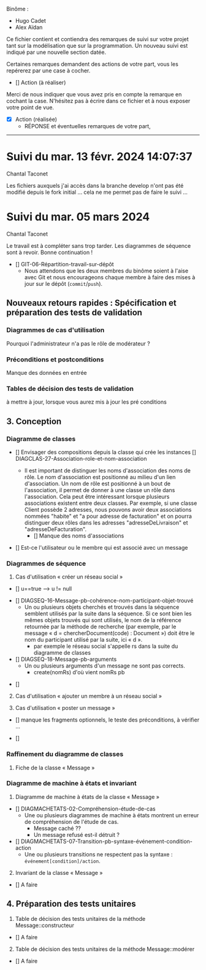 Binôme :
* Hugo Cadet
* Alex Aïdan

Ce fichier contient et contiendra des remarques de suivi sur votre
projet tant sur la modélisation que sur la programmation. Un nouveau
suivi est indiqué par une nouvelle section datée.

Certaines remarques demandent des actions de votre part, vous les
repérerez par une case à cocher.

- []  Action (à réaliser) 

Merci de nous indiquer que vous avez pris en compte la remarque en
cochant la case. N'hésitez pas à écrire dans ce fichier et à nous
exposer votre point de vue.

- [x] Action (réalisée)
    - RÉPONSE et éventuelles remarques de votre part, 

 ---
# Suivi du mar. 13 févr. 2024 14:07:37
Chantal Taconet

Les fichiers auxquels j'ai accès dans la branche develop n'ont pas été modifié  depuis le fork initial ... cela ne me permet pas de faire le suivi ... 

# Suivi du mar. 05 mars 2024 
Chantal Taconet


Le travail est à compléter sans trop tarder. 
Les diagrammes de séquence sont à revoir. 
Bonne continuation ! 

* [] GIT-06-Répartition-travail-sur-dépôt
    * Nous attendons que les deux membres du binôme soient à l'aise
      avec Git et nous encourageons chaque membre à faire des mises à
      jour sur le dépôt (`commit`/`push`).


## Nouveaux retours rapides : Spécification et préparation des tests de validation


### Diagrammes de cas d'utilisation
Pourquoi l'administrateur n'a pas le rôle de modérateur ? 

### Préconditions et postconditions
Manque des données en entrée 
### Tables de décision des tests de validation
à mettre à jour, lorsque vous aurez mis à jour les pré conditions 

## 3. Conception

### Diagramme de classes

- [] Envisager des compositions depuis la classe qui crée les instances 
 [] DIAGCLAS-27-Association-role-et-nom-association
    * Il est important de distinguer les noms d'association des noms
      de rôle. Le nom d'association est positionné au milieu d'un lien
      d'association. Un nom de rôle est positionné à un bout de
      l'association, il permet de donner à une classe un rôle dans
      l'association. Cela peut être intéressant lorsque plusieurs
      associations existent entre deux classes. Par exemple, si une
      classe Client possède 2 adresses, nous pouvons avoir deux
      associations nommées "habite" et "a pour adresse de facturation"
      et on pourra distinguer deux rôles dans les adresses
      "adresseDeLivraison" et "adresseDeFacturation".
      - [] Manque des noms d'associations

- [] Est-ce l'utilisateur ou le membre qui est associé avec un  message


### Diagrammes de séquence

1. Cas d'utilisation « créer un réseau social »
- [] u==true --> u != null 
* [] DIAGSEQ-16-Message-pb-cohérence-nom-participant-objet-trouvé
    * Un ou plusieurs objets cherchés et trouvés dans la séquence
      semblent utilisés par la suite dans la séquence. Si ce sont bien
      les mêmes objets trouvés qui sont utilisés, le nom de la
      référence retournée par la méthode de recherche (par exemple,
      par le message « d = chercherDocument(code) : Document ») doit
      être le nom du participant utilisé par la suite, ici « d ».
      * par exemple le réseau social s'appelle rs dans la suite du diagramme de classes 
* [] DIAGSEQ-18-Message-pb-arguments
    * Un ou plusieurs arguments d'un message ne sont pas corrects.
	  * create(nomRs) d'où vient nomRs pb 

	  
- [] 

2. Cas d'utilisation « ajouter un membre à un réseau social »



3. Cas d'utilisation « poster un message »

- [] manque les fragments optionnels, le teste des préconditions, à vérifier ... 

- [] 

### Raffinement du diagramme de classes

1. Fiche de la classe « Message »



### Diagramme de machine à états et invariant

1. Diagramme de machine à états de la classe « Message »
* [] DIAGMACHETATS-02-Compréhension-étude-de-cas
    * Une ou plusieurs diagrammes de machine à états montrent un
      erreur de compréhension de l'étude de cas.
      * Message caché ?? 
	  * Un message refusé est-il détruit ? 
* [] DIAGMACHETATS-07-Transition-pb-syntaxe-événement-condition-action
    * Une ou plusieurs transitions ne respectent pas la
      syntaxe : `événement[condition]/action`.


2. Invariant de la classe « Message »

- [] A faire 

## 4. Préparation des tests unitaires

1. Table de décision des tests unitaires de la méthode Message::constructeur

- [] A faire 

2. Table de décision des tests unitaires de la méthode Message::modérer

- [] A faire 
